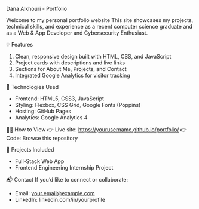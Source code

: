 Dana Alkhouri - Portfolio

Welcome to my personal portfolio website
This site showcases my projects, technical skills, and experience as a recent computer science graduate and as a Web & App Developer and Cybersecurity Enthusiast.

💡 Features
1. Clean, responsive design built with HTML, CSS, and JavaScript
2. Project cards with descriptions and live links
3. Sections for About Me, Projects, and Contact
4. Integrated Google Analytics for visitor tracking

🧰 Technologies Used
- Frontend: HTML5, CSS3, JavaScript
- Styling: Flexbox, CSS Grid, Google Fonts (Poppins)
- Hosting: GitHub Pages
- Analytics: Google Analytics 4

🧑‍💻 How to View
👉 Live site: https://yourusername.github.io/portfolio/
👉 Code: Browse this repository

🧩 Projects Included
- Full-Stack Web App
- Frontend Engineering Internship Project

📬 Contact
If you’d like to connect or collaborate:
- Email: your.email@example.com
- LinkedIn: linkedin.com/in/yourprofile